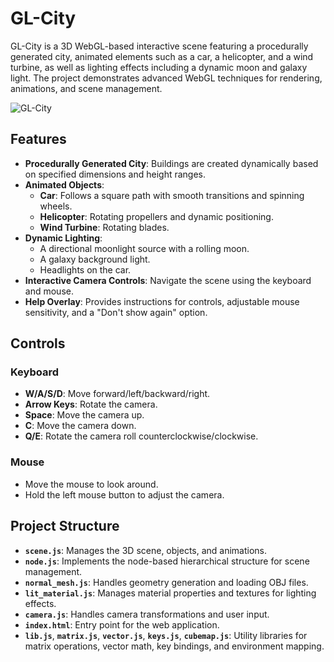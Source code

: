 # GL-City

GL-City is a 3D WebGL-based interactive scene featuring a procedurally generated city, animated elements such as a car, a helicopter, and a wind turbine, as well as lighting effects including a dynamic moon and galaxy light. The project demonstrates advanced WebGL techniques for rendering, animations, and scene management.

![GL-City](https://media2.giphy.com/media/v1.Y2lkPTc5MGI3NjExNWxzaWUwOTJjNzE3YjZtdGQ4Ym9sOTNiYzQ3bmE3MXJldm12am94ZyZlcD12MV9pbnRlcm5hbF9naWZfYnlfaWQmY3Q9Zw/RelclhCPdaxvaB8vYw/giphy.gif)


## Features

- **Procedurally Generated City**: Buildings are created dynamically based on specified dimensions and height ranges.
- **Animated Objects**:
  - **Car**: Follows a square path with smooth transitions and spinning wheels.
  - **Helicopter**: Rotating propellers and dynamic positioning.
  - **Wind Turbine**: Rotating blades.
- **Dynamic Lighting**:
  - A directional moonlight source with a rolling moon.
  - A galaxy background light.
  - Headlights on the car.
- **Interactive Camera Controls**: Navigate the scene using the keyboard and mouse.
- **Help Overlay**: Provides instructions for controls, adjustable mouse sensitivity, and a "Don't show again" option.

## Controls

### Keyboard
- **W/A/S/D**: Move forward/left/backward/right.
- **Arrow Keys**: Rotate the camera.
- **Space**: Move the camera up.
- **C**: Move the camera down.
- **Q/E**: Rotate the camera roll counterclockwise/clockwise.

### Mouse
- Move the mouse to look around.
- Hold the left mouse button to adjust the camera.

## Project Structure

- **`scene.js`**: Manages the 3D scene, objects, and animations.
- **`node.js`**: Implements the node-based hierarchical structure for scene management.
- **`normal_mesh.js`**: Handles geometry generation and loading OBJ files.
- **`lit_material.js`**: Manages material properties and textures for lighting effects.
- **`camera.js`**: Handles camera transformations and user input.
- **`index.html`**: Entry point for the web application.
- **`lib.js`**, **`matrix.js`**, **`vector.js`**, **`keys.js`**, **`cubemap.js`**: Utility libraries for matrix operations, vector math, key bindings, and environment mapping.
